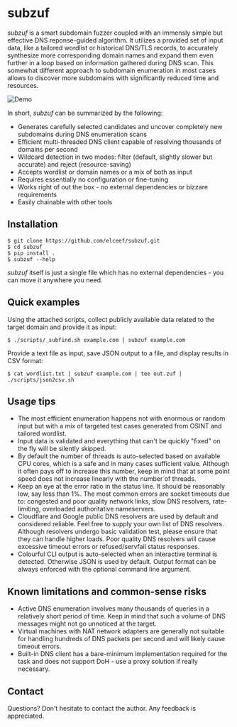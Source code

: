 subzuf
======

*subzuf* is a smart subdomain fuzzer coupled with an immensly simple but 
effective DNS reponse-guided algorithm. It utilizes a provided set of input 
data, like a tailored wordlist or historical DNS/TLS records, to accurately 
synthesize more corresponding domain names and expand them even further in a 
loop based on information gathered during DNS scan. This somewhat different 
approach to subdomain enumeration in most cases allows to discover more 
subdomains with significantly reduced time and resources.

![Demo](/misc/demo.gif)

In short, *subzuf* can be summarized by the following:

- Generates carefully selected candidates and uncover completely new subdomains 
during DNS enumeration scans
- Efficient multi-threaded DNS client capable of resolving thousands of domains 
per second
- Wildcard detection in two modes: filter (default, slightly slower but 
accurate) and reject (resource-saving)
- Accepts wordlist or domain names or a mix of both as input
- Requires essentially no configuration or fine-tuning
- Works right of out the box - no external dependencies or bizzare requirements
- Easily chainable with other tools


Installation
------------

```
$ git clone https://github.com/elceef/subzuf.git
$ cd subzuf
$ pip install .
$ subzuf --help
```

*subzuf* itself is just a single file which has no external dependencies - you 
can move it anywhere you need.


Quick examples
--------------

Using the attached scripts, collect publicly available data related to the 
target domain and provide it as input:

```
$ ./scripts/_subfind.sh example.com | subzuf example.com
```

Provide a text file as input, save JSON output to a file, and display results 
in CSV format:

```
$ cat wordlist.txt | subzuf example.com | tee out.zuf | ./scripts/json2csv.sh
```


Usage tips
----------

- The most efficient enumeration happens not with enormous or random input but 
with a mix of targeted test cases generated from OSINT and tailored wordlist.
- Input data is validated and everything that can't be quickly "fixed" on the 
fly will be silently skipped.
- By default the number of threads is auto-selected based on available CPU 
cores, which is a safe and in many cases sufficient value. Although it often 
pays off to increase this number, keep in mind that at some point speed does 
not increase linearly with the number of threads.
- Keep an eye at the error ratio in the status line. It should be reasonably 
low, say less than 1%. The most common errors are socket timeouts due to: 
congested and poor quality network links, slow DNS resolvers, rate-limiting, 
overloaded authoritative nameservers.
- Cloudflare and Google public DNS resolvers are used by default and 
considered reliable. Feel free to supply your own list of DNS resolvers. 
Although resolvers undergo basic validation test, please ensure that they can 
handle higher loads. Poor quality DNS resolvers will cause excessive timeout 
errors or refused/servfail status responses.
- Colourful CLI output is auto-selected when an interactive terminal is 
detected. Otherwise JSON is used by default. Output format can be always 
enforced with the optional command line argument.


Known limitations and common-sense risks
----------------------------------------

- Active DNS enumeration involves many thousands of queries in a relatively 
short period of time. Keep in mind that such a volume of DNS messages might not 
go unnoticed at the target.
- Virtual machines with NAT network adapters are generally not suitable for 
handling hundreds of DNS packets per second and will likely cause timeout 
errors.
- Built-in DNS client has a bare-minimum implementation required for the task 
and does not support DoH - use a proxy solution if really necessary.


Contact
-------

Questions? Don't hesitate to contact the author. Any feedback is appreciated.
